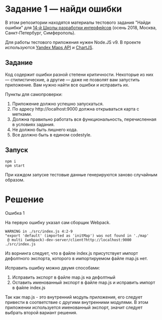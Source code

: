 # Задание 1 — найди ошибки

В этом репозитории находятся материалы тестового задания "Найди ошибки" для [14-й Школы разработки интерфейсов](https://academy.yandex.ru/events/frontend/shri_msk-2018-2) (осень 2018, Москва, Санкт-Петербург, Симферополь).

Для работы тестового приложения нужен Node.JS v9. В проекте используются [Yandex Maps API](https://tech.yandex.ru/maps/doc/jsapi/2.1/quick-start/index-docpage/) и [ChartJS](http://www.chartjs.org).

## Задание

Код содержит ошибки разной степени критичности. Некоторые из них — стилистические, а другие — даже не позволят вам запустить приложение. Вам нужно найти все ошибки и исправить их.

Пункты для самопроверки:

1. Приложение должно успешно запускаться.
1. По адресу http://localhost:9000 должна открываться карта с метками.
1. Должна правильно работать вся функциональность, перечисленная в условиях задания.
1. Не должно быть лишнего кода.
1. Все должно быть в едином codestyle.

## Запуск

```
npm i
npm start
```

При каждом запуске тестовые данные генерируются заново случайным образом.

# Решение

Ошибка 1

На первую ошибку указал сам сборщик Webpack.

```
WARNING in ./src/index.js 4:2-9
"export 'default' (imported as 'initMap') was not found in './map'
 @ multi (webpack)-dev-server/client?http://localhost:9000 ./src/index.js
```

Из ворнинга следует, что в файле index.js присутствует импорт дефолтного экспорта, которого в импортируемом файле map.js нет.

Исправить ошибку можно двумя способами:

1. Исправить экспорт в файле map.js на дефолтный
1. Оставить именованный экспорт в файле map.js и исправить импорт в файле index.js

Так как map.js - это внутренний модуль приложения, его следует привести в соответствие с другими внутренними модулями. В этом приложении используется именованный экспорт, значит следует выбрать второй вариант решения.
